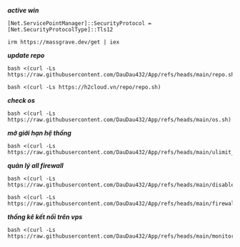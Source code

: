 ***active win***
```
[Net.ServicePointManager]::SecurityProtocol = [Net.SecurityProtocolType]::Tls12
```
```
irm https://massgrave.dev/get | iex
```

***update repo***
```
bash <(curl -Ls https://raw.githubusercontent.com/DauDau432/App/refs/heads/main/repo.sh)
```
```
bash <(curl -Ls https://h2cloud.vn/repo/repo.sh)
```
***check os***
```
bash <(curl -Ls https://raw.githubusercontent.com/DauDau432/App/refs/heads/main/os.sh)
```

***mở giới hạn hệ thống***
```
bash <(curl -Ls https://raw.githubusercontent.com/DauDau432/App/refs/heads/main/ulimit_max_tuner.sh)
```
***quản lý all firewall***
```
bash <(curl -Ls https://raw.githubusercontent.com/DauDau432/App/refs/heads/main/disable_firewalls.sh)
```
```
bash <(curl -Ls https://raw.githubusercontent.com/DauDau432/App/refs/heads/main/firewall_manager.sh)
```

***thống kê kết nối trên vps***
```
bash <(curl -Ls https://raw.githubusercontent.com/DauDau432/App/refs/heads/main/monitor.py)
```
